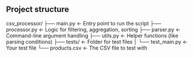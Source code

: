 ## Project structure

csv_processor/
├── main.py          ← Entry point to run the script
├── processor.py     ← Logic for filtering, aggregation, sorting
├── parser.py        ← Command-line argument handling
├── utils.py         ← Helper functions (like parsing conditions)
├── tests/           ← Folder for test files
│   └── test_main.py ← Your test file
└── products.csv     ← The CSV file to test with
